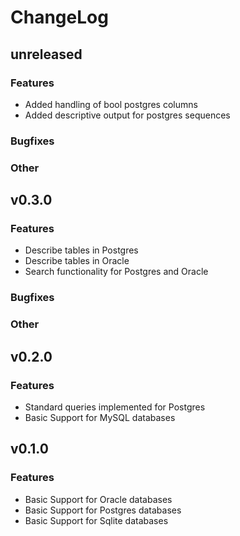 # ChangeLog

## unreleased

### Features

* Added handling of bool postgres columns
* Added descriptive output for postgres sequences

### Bugfixes

### Other

## v0.3.0

### Features

* Describe tables in Postgres
* Describe tables in Oracle
* Search functionality for Postgres and Oracle

### Bugfixes

### Other

## v0.2.0

### Features

* Standard queries implemented for Postgres
* Basic Support for MySQL databases

## v0.1.0

### Features

* Basic Support for Oracle databases
* Basic Support for Postgres databases
* Basic Support for Sqlite databases
